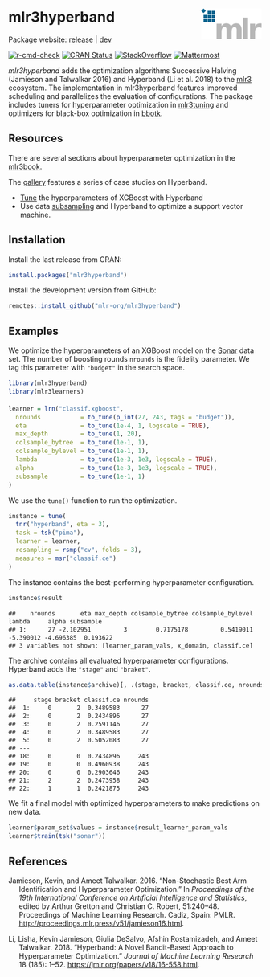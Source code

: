 
# mlr3hyperband <img src="man/figures/logo.png" align="right" width = "120" />

Package website: [release](https://mlr3hyperband.mlr-org.com/) |
[dev](https://mlr3hyperband.mlr-org.com/dev/)

<!-- badges: start -->

[![r-cmd-check](https://github.com/mlr-org/mlr3hyperband/actions/workflows/r-cmd-check.yml/badge.svg)](https://github.com/mlr-org/mlr3hyperband/actions/workflows/r-cmd-check.yml)
[![CRAN
Status](https://www.r-pkg.org/badges/version-ago/mlr3hyperband)](https://cran.r-project.org/package=mlr3hyperband)
[![StackOverflow](https://img.shields.io/badge/stackoverflow-mlr3-orange.svg)](https://stackoverflow.com/questions/tagged/mlr3)
[![Mattermost](https://img.shields.io/badge/chat-mattermost-orange.svg)](https://lmmisld-lmu-stats-slds.srv.mwn.de/mlr_invite/)
<!-- badges: end -->

*mlr3hyperband* adds the optimization algorithms Successive Halving
(Jamieson and Talwalkar 2016) and Hyperband (Li et al. 2018) to the
[mlr3](https://mlr-org.com/) ecosystem. The implementation in
mlr3hyperband features improved scheduling and parallelizes the
evaluation of configurations. The package includes tuners for
hyperparameter optimization in
[mlr3tuning](https://github.com/mlr-org/mlr3tuning) and optimizers for
black-box optimization in [bbotk](https://github.com/mlr-org/bbotk).

## Resources

There are several sections about hyperparameter optimization in the
[mlr3book](https://mlr3book.mlr-org.com).

The [gallery](https://mlr-org.com/gallery.html) features a series of
case studies on Hyperband.

  - [Tune](https://mlr-org.com/gallery/series/2023-01-15-hyperband-xgboost/)
    the hyperparameters of XGBoost with Hyperband
  - Use data
    [subsampling](https://mlr-org.com/gallery/series/2023-01-16-hyperband-subsampling/)
    and Hyperband to optimize a support vector machine.

## Installation

Install the last release from CRAN:

``` r
install.packages("mlr3hyperband")
```

Install the development version from GitHub:

``` r
remotes::install_github("mlr-org/mlr3hyperband")
```

## Examples

We optimize the hyperparameters of an XGBoost model on the
[Sonar](https://mlr3.mlr-org.com/reference/mlr_tasks_sonar.html) data
set. The number of boosting rounds `nrounds` is the fidelity parameter.
We tag this parameter with `"budget"` in the search space.

``` r
library(mlr3hyperband)
library(mlr3learners)

learner = lrn("classif.xgboost",
  nrounds           = to_tune(p_int(27, 243, tags = "budget")),
  eta               = to_tune(1e-4, 1, logscale = TRUE),
  max_depth         = to_tune(1, 20),
  colsample_bytree  = to_tune(1e-1, 1),
  colsample_bylevel = to_tune(1e-1, 1),
  lambda            = to_tune(1e-3, 1e3, logscale = TRUE),
  alpha             = to_tune(1e-3, 1e3, logscale = TRUE),
  subsample         = to_tune(1e-1, 1)
)
```

We use the `tune()` function to run the optimization.

``` r
instance = tune(
  tnr("hyperband", eta = 3),
  task = tsk("pima"),
  learner = learner,
  resampling = rsmp("cv", folds = 3),
  measures = msr("classif.ce")
)
```

The instance contains the best-performing hyperparameter configuration.

``` r
instance$result
```

    ##    nrounds       eta max_depth colsample_bytree colsample_bylevel    lambda     alpha subsample
    ## 1:      27 -2.102951         3        0.7175178         0.5419011 -5.390012 -4.696385  0.193622
    ## 3 variables not shown: [learner_param_vals, x_domain, classif.ce]

The archive contains all evaluated hyperparameter configurations.
Hyperband adds the `"stage"` and `"braket"`.

``` r
as.data.table(instance$archive)[, .(stage, bracket, classif.ce, nrounds)]
```

    ##     stage bracket classif.ce nrounds
    ##  1:     0       2  0.3489583      27
    ##  2:     0       2  0.2434896      27
    ##  3:     0       2  0.2591146      27
    ##  4:     0       2  0.3489583      27
    ##  5:     0       2  0.5052083      27
    ## ---                                 
    ## 18:     0       0  0.2434896     243
    ## 19:     0       0  0.4960938     243
    ## 20:     0       0  0.2903646     243
    ## 21:     2       2  0.2473958     243
    ## 22:     1       1  0.2421875     243

We fit a final model with optimized hyperparameters to make predictions
on new data.

``` r
learner$param_set$values = instance$result_learner_param_vals
learner$train(tsk("sonar"))
```

## References

<div id="refs" class="references hanging-indent">

<div id="ref-jamieson_2016">

Jamieson, Kevin, and Ameet Talwalkar. 2016. “Non-Stochastic Best Arm
Identification and Hyperparameter Optimization.” In *Proceedings of the
19th International Conference on Artificial Intelligence and
Statistics*, edited by Arthur Gretton and Christian C. Robert,
51:240–48. Proceedings of Machine Learning Research. Cadiz, Spain:
PMLR. <http://proceedings.mlr.press/v51/jamieson16.html>.

</div>

<div id="ref-li_2018">

Li, Lisha, Kevin Jamieson, Giulia DeSalvo, Afshin Rostamizadeh, and
Ameet Talwalkar. 2018. “Hyperband: A Novel Bandit-Based Approach to
Hyperparameter Optimization.” *Journal of Machine Learning Research* 18
(185): 1–52. <https://jmlr.org/papers/v18/16-558.html>.

</div>

</div>
